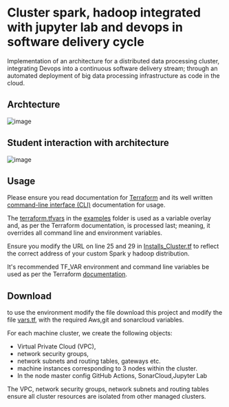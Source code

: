 # Cluster spark, hadoop integrated with jupyter lab and devops in software delivery cycle
Implementation of an architecture for a distributed data processing cluster, integrating Devops into a continuous software delivery stream; through an automated deployment of big data processing infrastructure as code in the cloud.
## Archtecture
![image](https://user-images.githubusercontent.com/72947118/205776726-6d9d96c9-5c04-44b1-8bf5-dfe605d8d477.png)

## Student interaction with architecture
![image](https://user-images.githubusercontent.com/72947118/205776817-5e31ce91-b6cb-4e4d-8040-71222e79bae6.png)


## Usage

Please ensure you read documentation for [Terraform](https://terraform.io/docs/) and its well written [command-line interface (CLI)](https://terraform.io/docs/commands/index.html) documentation for usage.

The [terraform.tfvars](https://www.terraform.io/intro/getting-started/variables.html) in the [examples](examples/terraform.tfvars) folder is used as a variable overlay and, as per the Terraform documentation, is processed last; meaning, it overrides all command line and environment variables.  

Ensure you modify the URL on line 25 and 29 in [Installs_Cluster.tf](Installs_Cluster.tf) to reflect the correct address of your custom Spark y hadoop distribution.

It's recommended TF_VAR environment and command line variables be used as per the Terraform [documentation](https://www.terraform.io/docs/configuration/variables.html).
## Download
to use the environment modify the file download this project and modify the file [vars.tf](vars.tf), with the required Aws,git and sonarcloud variables.

For each machine cluster, we create the following objects:

* Virtual Private Cloud (VPC), 
* network security groups, 
* network subnets and routing tables, gateways etc.
* machine instances corresponding to 3 nodes within the cluster. 
* In the node master config GitHub Actions, SonarCloud,Jupyter Lab

The VPC, network security groups, network subnets and routing tables ensure all cluster resources are isolated from other managed clusters.


